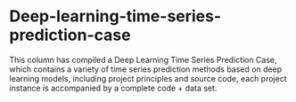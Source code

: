 # Deep-learning-time-series-prediction-case
This column has compiled a Deep Learning Time Series Prediction Case, which contains a variety of time series prediction methods based on deep learning models, including project principles and source code, each project instance is accompanied by a complete code + data set.
